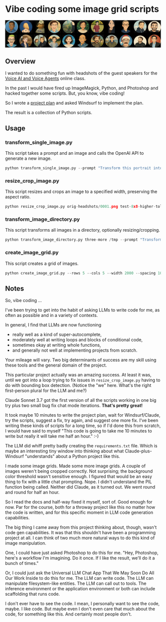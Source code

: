 # Vibe coding some image grid scripts

![Grid example](examples/grid-11x2.png)

## Overview

I wanted to do something fun with headshots of the guest speakers for the [Voice AI and Voice Agents](https://maven.com/pipecat/voice-ai-and-voice-agents-a-technical-deep-dive) online class.

In the past I would have fired up ImageMagick, Python, and Photoshop and hacked together some scripts. But, you know, vibe coding!

So I wrote a [project plan](project-plan.md) and asked Windsurf to implement the plan.

The result is a collection of Python scripts.

## Usage

### transform_single_image.py

This script takes a prompt and an image and calls the OpenAI API to generate a new image.

```python
python transform_single_image.py --prompt "Transform this portrait into a studio ghibli style. Retain the circular mask and black background." --resize orig-headshots/0003.png --n 3 working
```

### resize_crop_image.py

This script resizes and crops an image to a specified width, preserving the aspect ratio.

```python
python resize_crop_image.py orig-headshots/0001.png test-8x8-higher-tolerance.png --width 500
```

### transform_image_directory.py

This script transforms all images in a directory, optionally resizing/cropping.

```python
python transform_image_directory.py three-more /tmp --prompt "Transform this portrait into a studio ghibli style. Retain the circular mask and black background." --resize
```

### create_image_grid.py

This script creates a grid of images.

```python
python create_image_grid.py --rows 5 --cols 5 --width 2000 --spacing 10 grid.png outputs-02/*
```

## Notes

So, vibe coding ...

I've been trying to get into the habit of asking LLMs to write code for me, as often as possible and in a variety of contexts.

In general, I find that LLMs are now functioning 
  - really well as a kind of super-autocomplete,
  - moderately well at writing loops and blocks of conditional code,
  - sometimes okay at writing whole functions,
  - and generally not well at implementing projects from scratch.
  
Your mileage will vary. Two big determinants of success are my skill using these tools and the general domain of the project.

This particular project actually was an amazing success. At least it was, until we got into a loop trying to fix issues in `resize_crop_image.py` having to do with bounding box detection. (Notice the "we" here. What's the right first-person plural for the LLM and me?)

Claude Sonnet 3.7 got the first version of all the scripts working in one big try plus two small bug fix chat mode iterations. **That's pretty great!**

It took maybe 10 minutes to write the project plan, wait for Windsurf/Claude, try the scripts, suggest a fix, try again, and suggest one more fix. I've been writing these kinds of scripts for a long time, so if I'd done this from scratch, I would have said to myself "This code is going to take me 10 minutes to write but really it will take me half an hour." :-)

The LLM did whiff pretty badly creating the `requirements.txt` file. Which is maybe an interesting tiny window into thinking about what Claude-plus-Windsurf "understands" about a Python project like this. 

I made some image grids. Made some more image grids. A couple of images weren't being cropped correctly. Not surprising; the background color threshold wasn't sensitive enough. I figured that would be an easy thing to fix with a little chat prompting. Nope. I didn't understand the PIL function being called. Neither did Claude, as it turned out. We went round and round for half an hour.

So I read the docs and half-way fixed it myself, sort of. Good enough for now. Par for the course, both for a throway project like this no matter how the code is written, and for this specific moment in LLM code generation capabilities.

The big thing I came away from this project thinking about, though, wasn't code gen capabilities. It was that this shouldn't have been a programming project at all. I can think of two much more natural ways to do this kind of image manipulation.

One, I could have just asked Photoshop to do this for me. "Hey, Photoshop, here's a workflow I'm imagining. Do it once. If I like the result, we'll do it a bunch of times."

Or, I could just ask the Universal LLM Chat App That We May Soon Do All Our Work Inside to do this for me. The LLM can write code. The LLM can manipulate filesystem-like entities. The LLM can call out to tools. The inference environment or the application environment or both can include scaffolding that runs code.

I don't ever have to see the code. I mean, I personally want to see the code, maybe. I like code. But maybe even I don't even care that much about the code, for something like this. And certainly most people don't.




